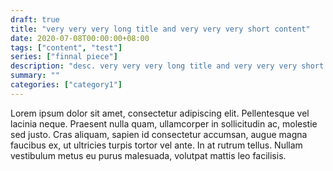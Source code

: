 ```yaml
---
draft: true
title: "very very very long title and very very very short content"
date: 2020-07-08T00:00:00+08:00
tags: ["content", "test"]
series: ["finnal piece"]
description: "desc. very very very long title and very very very short content"
summary: ""
categories: ["category1"]
---
```


Lorem ipsum dolor sit amet, consectetur adipiscing elit. Pellentesque vel lacinia neque. Praesent nulla quam, ullamcorper in sollicitudin ac, molestie sed justo. Cras aliquam, sapien id consectetur accumsan, augue magna faucibus ex, ut ultricies turpis tortor vel ante. In at rutrum tellus. Nullam vestibulum metus eu purus malesuada, volutpat mattis leo facilisis.
